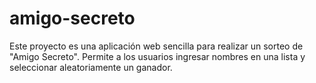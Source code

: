 # amigo-secreto
Este proyecto es una aplicación web sencilla para realizar un sorteo de "Amigo Secreto". Permite a los usuarios ingresar nombres en una lista y seleccionar aleatoriamente un ganador.

